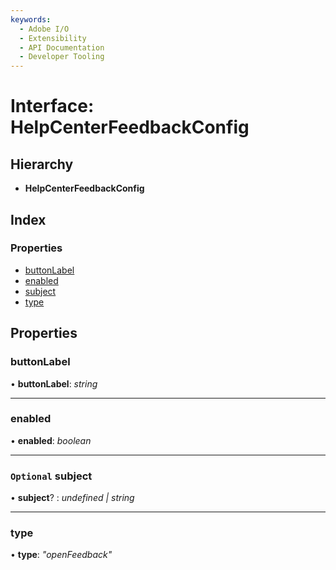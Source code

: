 ```yaml
---
keywords:
  - Adobe I/O
  - Extensibility
  - API Documentation
  - Developer Tooling
---
```


# Interface: HelpCenterFeedbackConfig

## Hierarchy

* **HelpCenterFeedbackConfig**

## Index

### Properties

* [buttonLabel](topbar.helpcenterfeedbackconfig.md#buttonlabel)
* [enabled](topbar.helpcenterfeedbackconfig.md#enabled)
* [subject](topbar.helpcenterfeedbackconfig.md#optional-subject)
* [type](topbar.helpcenterfeedbackconfig.md#type)

## Properties

###  buttonLabel

• **buttonLabel**: *string*

___

###  enabled

• **enabled**: *boolean*

___

### `Optional` subject

• **subject**? : *undefined | string*

___

###  type

• **type**: *"openFeedback"*
